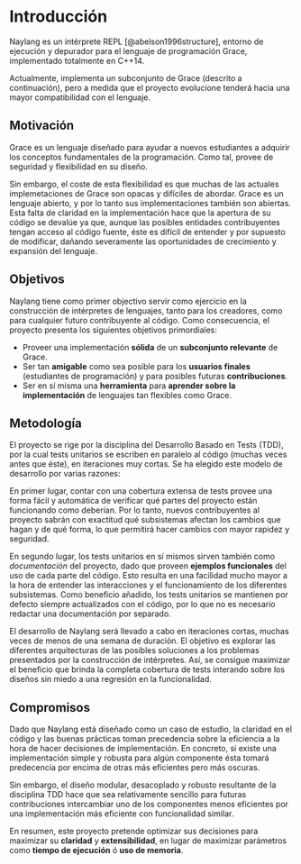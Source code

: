 
Introducción
=========

Naylang es un intérprete REPL [@abelson1996structure], entorno de ejecución y depurador para el lenguaje de programación Grace, implementado totalmente en C++14.

Actualmente, implementa un subconjunto de Grace (descrito a continuación), pero a medida que el proyecto evolucione tenderá hacia una mayor compatibilidad con el lenguaje.

Motivación
-------

Grace es un lenguaje diseñado para ayudar a nuevos estudiantes a adquirir los conceptos fundamentales de la programación. Como tal, provee de seguridad y flexibilidad en su diseño.

Sin embargo, el coste de esta flexibilidad es que muchas de las actuales implemetaciones de Grace son opacas y difíciles de abordar. Grace es un lenguaje abierto, y por lo tanto sus implementaciones también son abiertas. Esta falta de claridad en la implementación hace que la apertura de su código se devalúe ya que, aunque las posibles entidades contribuyentes tengan acceso al código fuente, éste es difícil de entender y por supuesto de modificar, dañando severamente las oportunidades de crecimiento y expansión del lenguaje.

Objetivos
------

Naylang tiene como primer objectivo servir como ejercicio en la construcción de intérpretes de lenguajes, tanto para los creadores, como para cualquier futuro contribuyente al código. Como consecuencia, el proyecto presenta los siguientes objetivos primordiales:

- Proveer una implementación **sólida** de un **subconjunto relevante** de Grace.
- Ser tan **amigable** como sea posible para los **usuarios finales** (estudiantes de programación) y para posibles futuras **contribuciones**.
- Ser en sí misma una **herramienta** para **aprender sobre la implementación** de lenguajes tan flexibles como Grace.

Metodología
-------

El proyecto se rige por la disciplina del Desarrollo Basado en Tests (TDD), por la cual tests unitarios se escriben en paralelo al código (muchas veces antes que éste), en iteraciones muy cortas. Se ha elegido este modelo de desarrollo por varias razones:

En primer lugar, contar con una cobertura extensa de tests provee una forma fácil y automática de verificar qué partes del proyecto están funcionando como deberían. Por lo tanto, nuevos contribuyentes al proyecto sabrán con exactitud qué subsistemas afectan los cambios que hagan y de qué forma, lo que  permitirá hacer cambios con mayor rapidez y seguridad.

En segundo lugar, los tests unitarios en sí mismos sirven también como _documentación_ del proyecto, dado que proveen **ejemplos funcionales** del uso de cada parte del código. Esto resulta en una facilidad mucho mayor a la hora de entender las interacciones y el funcionamiento de los diferentes subsistemas. Como beneficio añadido, los tests unitarios se mantienen por defecto siempre actualizados con el código, por lo que no es necesario redactar una documentación por separado.

El desarrollo de Naylang será llevado a cabo en iteraciones cortas, muchas veces de menos de una semana de duración. El objetivo es explorar las diferentes arquitecturas de las posibles soluciones a los problemas presentados por la construcción de intérpretes. Así, se consigue maximizar el beneficio que brinda la completa cobertura de tests interando sobre los diseños sin miedo a una regresión en la funcionalidad.

Compromisos
--------

Dado que Naylang está diseñado como un caso de estudio, la claridad en el código y las buenas prácticas toman precedencia sobre la eficiencia a la hora de hacer decisiones de implementación. En concreto, si existe una implementación simple y robusta para algún componente ésta tomará predecencia por encima de otras más eficientes pero más oscuras.

Sin embargo, el diseño modular, desacoplado y robusto resultante de la disciplina TDD hace que sea relativamente sencillo para futuras contribuciones intercambiar uno de los componentes menos eficientes por una implementación más eficiente con funcionalidad similar.

En resumen, este proyecto pretende optimizar sus decisiones para maximizar su **claridad** y **extensibilidad**, en lugar de maximizar parámetros como **tiempo de ejecución** ó **uso de memoria**.